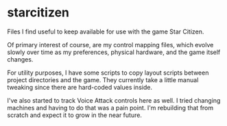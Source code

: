 # starcitizen
Files I find useful to keep available for use with the game Star Citizen.

Of primary interest of course, are my control mapping files, which evolve slowly over time as my preferences, physical hardware, and the game itself changes.

For utility purposes, I have some scripts to copy layout scripts between project directories and the game.  They currently take a little manual tweaking since there are hard-coded values inside.

I've also started to track Voice Attack controls here as well.  I tried changing machines and having to do that was a pain point.  I'm rebuilding that from scratch and expect it to grow in the near future.
